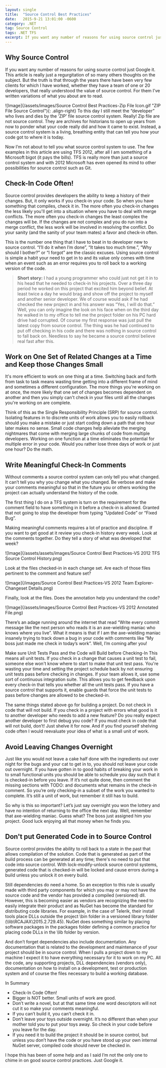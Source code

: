 ```yaml
---
layout: single
title:  "Source Control Best Practices"
date:   2015-9-21 13:01:00 -0600
category: .NET
tag: Source Control
tags: .NET TFS
excerpt: If you want any number of reasons for using source control just Google it.  This article is really just a regurgitation of so many others thoughts on the subject.  But the truth is that through the years there have been very few clients for which I have worked, whether they have a team of one or 20 developers, that really understood the value of source control.  For them I’ve written variations of what you about are to read.
---
```

## Why Source Control

If you want any number of reasons for using source control just Google it.  This article is really just a regurgitation of so many others thoughts on the subject.  But the truth is that through the years there have been very few clients for which I have worked, whether they have a team of one or 20 developers, that really understood the value of source control.  For them I’ve written variations of what you about are to read.

![Image](/assets/images/Source Control Best Practices-Zip File Icon.gif "ZIP File Source Control"){: .align-right} To this day I still meet the “developer” who lives and dies by the ‘ZIP’ file source control system.  Really!  Zip file are not source control.  They are archives for historians to open up years from now to ponder what your code really did and how it came to exist.  Instead, a source control system is a living, breathing entity that can tell you how your code got to where it is today. 

Now I’m not about to tell you what source control system to use.  The few examples in this article are using TFS 2012, after all I am something of a Microsoft bigot (it pays the bills).  TFS is really more than just a source control system and with 2012 Microsoft has even opened its mind to other possibilities for source control such as Git.

## Check-In Code Often!

Source control provides developers the ability to keep a history of their changes.  But, it only works if you check-in your code.  So when you have something that compiles, check it in.  The more often you check-in changes the less likely you'll get into a situation where you have to deal with merge conflicts.  The more often you check-in changes the least complex the changes will be.  If the changes are not complex and you do run into a merge conflict, the less work will be involved in resolving the conflict.  Do your sanity (and the sanity of your team mates) a favor and check-in often.

This is the number one thing that I have to beat in to developer new to source control.  “I’ll do it when I’m done”, “It takes too much time.”, “Why should I bother?” or “I forgot” are the classic excuses.  Using source control is simple a habit your need to get in to and its value only comes with time when an event such as an error requires you to roll back to a working version of the code.

> **Short story:** I had a young programmer who could just not get it in to his head that he needed to check-in his projects.  Over a three day period he worked on this project that excited him beyond belief.  At least twice a day he would brag and show off the project to myself and another senior developer.  We of course would ask if he had checked the new project in and his answer was “Yes, I will do that.”  Well, you can only imagine the look on his face when on the third day he walked in to my office to tell me the project folder on his PC hard drive had corrupted.  Of course my first response was just pull the latest copy from source control.  The thing was he had continued to put off checking in his code and there was nothing in source control to fall back on.  Needless to say he became a source control believe real fast after this.

## Work on One Set of Related Changes at a Time and Keep those Changes Small

It's more efficient to work on one thing at a time.  Switching back and forth from task to task means wasting time getting into a different frame of mind and sometimes a different configuration.  The more things you're working on at once, the more likely that one set of changes becomes dependent on another and then you simply can't check in your files until all the changes you're working on are complete.

Think of this as the Single Responsibility Principle (SRP) for source control.  Isolating features in to discrete units of work allows you to easily rollback should you make a mistake or just start coding down a path that one hour later makes no sense.   Small code changes help alleviate the merging nightmares that come with merging large chunks of code from multiple developers.   Working on one function at a time eliminates the potential for multiple error in your code.  Would you rather lose three days of work or just one hour?  Do the math.

## Write Meaningful Check-In Comments

Without comments a source control system can only tell you what changed.  It can’t tell you why you change what you changed.  Be verbose and make your comments meaningful so that in the future you or others working the project can actually understand the history of the code.

The first thing I do on a TFS system is turn on the requirement for the comment field to have something in it before a check-in is allowed.  Granted that not going to stop the developer from typing “Updated Code” or “Fixed Bug”.

Making meaningful comments requires a lot of practice and discipline.  If you want to get good at it review you check-in history every week.  Look at the comments together.  Do they tell a story of what was developed that week? 

![Image](/assets/assets/images/Source Control Best Practices-VS 2012 TFS Source Control History.png)

Look at the files checked-in in each change set.  Are each of those files pertinent to the comment and feature set?

![Image](/images/Source Control Best Practices-VS 2012 Team Explorer-Changeset Details.png)

Finally, look at the files.  Does the annotation help you understand the code?

![Image](/assets/images/Source Control Best Practices-VS 2012 Annotated File.png)

There’s an adage running around the internet that read “Write every commit message like the next person who reads it is an axe-wielding maniac who knows where you live”.  What it means is that if I am the axe-wielding maniac insanely trying to track down a bug in your code with comments like “My boss just made me check in today’s work”.  Well, I’m coming after you!

Make sure Unit Tests Pass and the Code will Build before Checking-In
This means all unit tests.  If you check in a change that causes a unit test to fail, someone else won't know where to start to make that unit test pass.  You're wasting your time and setting the project schedule back by not ensuring unit tests pass before checking in changes.  If your team allows it, use some sort of continuous integration suite.  This allows you to get feedback upon every check-in that tells you whether all the unit tests pass.  If you have a source control that supports it, enable guards that force the unit tests to pass before changes are allowed to be checked-in.

The same things stated above go for building a project.  Do not check in code that will not build.  If you check in a project with errors what good is it to another developer who needs to add a new feature?  Do you really expect another developer to first debug you code?  If you must check in code that will not build, don’t!  Just shelve it for now.  And if you find yourself shelving code often I would reevaluate your idea of what is a small unit of work.

## Avoid Leaving Changes Overnight

Just like you would not leave a cake half done with the ingredients out over night for the bugs and your cat to get in to, you should not leave your code out overnight.  If you have gotten in to good habits of breaking your work in to small functional units you should be able to schedule you day such that it is checked-in before you leave.  If it’s not quite done, then comment the missing sections with TODO: and documents what remains in the check-in comment.  So you’re only checking-in a subset of the work you wanted to complete.  It’s still a unit of work, but remember it still has to build.

So why is this so important?  Let’s just say overnight you won the lottery and have no intention of returning to the office the next day.  Well, remember that axe-wielding maniac.  Guess what?  The boss just assigned him you project.  Good luck enjoying all that money when he finds you.

## Don't put Generated Code in to Source Control

Source control provides the ability to roll back to a state in the past that allows compilation of the solution.  Code that is generated as part of the build process can be generated at any time; there's no need to put that code into source control.  With lock-modify-unlock source control systems, generated code that is checked-in will be locked and cause errors during a build unless you unlock it on every build.

Still dependencies do need a home.  So an exception to this rule is usually made with third party components for which you may or may not have the source code and the vendor has provided a compiled (versioned) dll.  However, this is becoming easier as vendors are recognizing the need to easily integrate their product and as NuGet has become the standard for distributing code libraries.  For example, in the case of Telerik, their install tools place DLLs outside the project \bin folder in a versioned library folder (\lib\RCAJAX\2015.2.729.45). NuGet does something similar by placing software packages in the packages folder defining a common practice for placing code DLLs in the \lib folder by version.

And don’t forget dependencies also include documentation.  Any documentation that is related to the development and maintenance of your project should be in source control.  When I pulls a project down to my machine I expect it to have everything necessary for it to work on my PC.  All the code, any supporting projects, DLL dependencies (vendors only), documentation on how to install on a development, test or production system and of course the files necessary to build a working database.

In Summary
- Check-In Code Often!
- Bigger is NOT better.  Small units of work are good.
- Don’t write a novel, but at that same time one word descriptors will not cut it so make your comments meaningful.
- If you can’t build it, you can’t check it in.
- Don’t leave your toys outside overnight.  It’s no different than when your mother told you to put your toys away.  So check in your code before you leave for the day.
- If you need it to build the project it should be in source control, but unless you don’t have the code or you have stood up your own internal NuGet server, compiled code should never be checked in.

I hope this has been of some help and as I said I’m not the only one to chime in on good source control practices.  Just Google it.